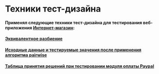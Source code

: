 # Техники тест-дизайна
#### Применял следующие техники тест-дизайна для тестирования веб-приложения [Интернет-магазин](https://demoshopping.ru/):
#### [Эквивалентное разбиение](https://docs.google.com/spreadsheets/d/1q2PDLoQOGsEgr0RUEgvWLSsimCWl_GwrvG7zmTz7FYQ/edit?usp=sharing)
#### [Исходные данные и тестируемые значения после применения алгоритма pairwise](https://docs.google.com/spreadsheets/d/1QRwpLct8pHbbUINKHtFmTPYx8ChCmZR-E-NNtE9LuxQ/edit?usp=sharing)
#### [Таблица принятия решений при тестировании модуля оплаты Paypal](https://docs.google.com/spreadsheets/d/1gTlVIas6BvgppF5vTwe25F-kbaoRy4kF9cVF2RNQvsI/edit?usp=sharing)
